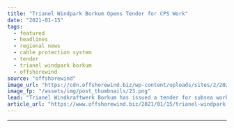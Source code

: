 ```yaml
---
title: "Trianel Windpark Borkum Opens Tender for CPS Work"
date: "2021-01-15"
tags: 
  - featured
  - headlines
  - regional news
  - cable protection system
  - tender
  - trianel windpark borkum
  - offshorewind
source: "offshorewind"
image_url: "https://cdn.offshorewind.biz/wp-content/uploads/sites/2/2021/01/15102004/CPS-Services-Wanted-for-Trianel-Windpark-Borkum.png"
image_fp: "/assets/img/post_thumbnails/23.png"
lead: "Trianel Windkraftwerk Borkum has issued a tender for subsea works on the cable protection"
article_url: "https://www.offshorewind.biz/2021/01/15/trianel-windpark-borkum-opens-tender-for-cps-work/"
---
```


---
